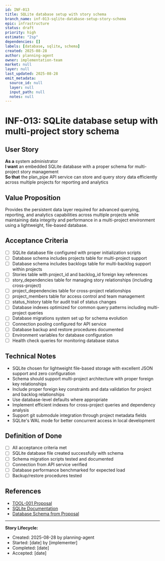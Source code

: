 ```yaml
---
id: INF-013
title: SQLite database setup with story schema
branch_name: inf-013-sqlite-database-setup-story-schema
epic: infrastructure
status: draft
priority: high
estimate: "2sp"
dependencies: []
labels: [database, sqlite, schema]
created: 2025-08-28
author: planning-agent
owner: implementation-team
market: null
layer: null
last_updated: 2025-08-28
emit_metadata:
  source_id: null
  layer: null
  input_path: null
  notes: null
---
```


# INF-013: SQLite database setup with multi-project story schema

## User Story
**As a** system administrator  
**I want** an embedded SQLite database with a proper schema for multi-project story management  
**So that** the plan_pipe API service can store and query story data efficiently across multiple projects for reporting and analytics

## Value Proposition
Provides the persistent data layer required for advanced querying, reporting, and analytics capabilities across multiple projects while maintaining data integrity and performance in a multi-project environment using a lightweight, file-based database.

## Acceptance Criteria
- [ ] SQLite database file configured with proper initialization scripts
- [ ] Database schema includes projects table for multi-project support
- [ ] Database schema includes backlogs table for multi-backlog support within projects
- [ ] Stories table with project_id and backlog_id foreign key references
- [ ] story_dependencies table for managing story relationships (including cross-project)
- [ ] project_dependencies table for cross-project relationships
- [ ] project_members table for access control and team management
- [ ] status_history table for audit trail of status changes
- [ ] Database indexes optimized for common query patterns including multi-project queries
- [ ] Database migrations system set up for schema evolution
- [ ] Connection pooling configured for API service
- [ ] Database backup and restore procedures documented
- [ ] Environment variables for database configuration
- [ ] Health check queries for monitoring database status

## Technical Notes
- SQLite chosen for lightweight file-based storage with excellent JSON support and zero configuration
- Schema should support multi-project architecture with proper foreign key relationships
- Include proper foreign key constraints and data validation for project and backlog relationships
- Use database-level defaults where appropriate
- Implement efficient indexes for cross-project queries and dependency analysis
- Support git submodule integration through project metadata fields
- SQLite's WAL mode for better concurrent access in local development

## Definition of Done
- [ ] All acceptance criteria met
- [ ] SQLite database file created successfully with schema
- [ ] Schema migration scripts tested and documented
- [ ] Connection from API service verified
- [ ] Database performance benchmarked for expected load
- [ ] Backup/restore procedures tested

## References
- [TOOL-001 Proposal](../../proposals/TOOL-001-dockerized-story-workflow-api.md)
- [SQLite Documentation](https://www.sqlite.org/docs.html)
- [Database Schema from Proposal](../../proposals/TOOL-001-dockerized-story-workflow-api.md#database-schema)

---
**Story Lifecycle:**
- Created: 2025-08-28 by planning-agent
- Started: [date] by [implementer]  
- Completed: [date]
- Accepted: [date]